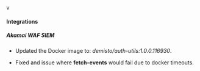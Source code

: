 v
#### Integrations

##### Akamai WAF SIEM
- Updated the Docker image to: *demisto/auth-utils:1.0.0.116930*.

- Fixed and issue where **fetch-events** would fail due to docker timeouts.
